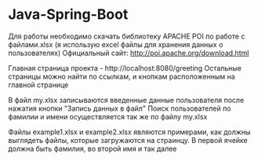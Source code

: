 # Java-Spring-Boot

Для работы необходимо скачать библиотеку APACHE POI по работе с файлами.xlsx (я использую excel файлы для хранения данных о пользователях)
Официальный сайт: http://poi.apache.org/download.html

Главная страница проекта - http://localhost:8080/greeting
Остальные страницы можно найти по ссылкам, и кнопкам расположенным на главной странице

В файл my.xlsx записываются введенные данные пользователя после нажатия кнопки "Запись данных в файл"
Поиск пользователей по фамилии и имени осуществляется так же по файлу my.xlsx

Файлы example1.xlsx и example2.xlsx являются примерами, как должны выглядеть файлы, которые загружаются на страинцу.
В первой ячейке должна быть фамилия, во второй имя и так далее
